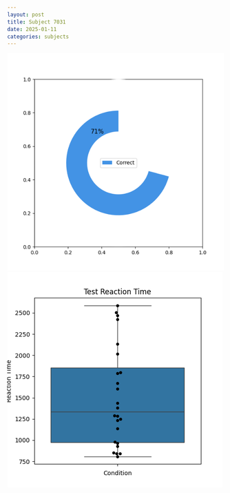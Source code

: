 ```yaml
---
layout: post
title: Subject 7031
date: 2025-01-11
categories: subjects
---
```


![](data/7031/run-24/7031_FN_acc_test.png)
![](data/7031/run-24/7031_FN_rt.png)
